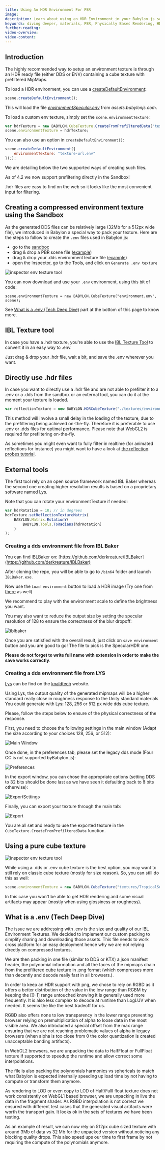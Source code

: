 ```yaml
---
title: Using An HDR Environment For PBR
image: 
description: Learn about using an HDR Environment in your Babylon.js scene.
keywords: diving deeper, materials, PBR, Physically Based Rendering, HDR, Environment
further-reading:
video-overview:
video-content:
---
```


## Introduction

The highly recommended way to setup an environment texture is through an HDR ready file (either DDS or ENV) containing a cube texture with prefiltered MipMaps.

To load a HDR environment, you can use a [createDefaultEnvironment](https://doc.babylonjs.com/typedoc/classes/babylon.scene#createdefaultenvironment):

```javascript
scene.createDefaultEnvironment();
```

This will load the file [*environmentSpecular.env*](https://assets.babylonjs.com/environments/environmentSpecular.env) from *assets.babylonjs.com*.

To load a custom env texture, simply set the `scene.environmentTexture`:

```javascript
var hdrTexture = new BABYLON.CubeTexture.CreateFromPrefilteredData("textures/environment.env", scene);
scene.environmentTexture = hdrTexture;
```

You can also use an option in `createDefaultEnvironment()`:

```javascript
scene.createDefaultEnvironment({
    environmentTexture: "texture-url.env"
}););
```

We are detailing below the two supported ways of creating such files.

As of 4.2 we now support prefiltering directly in the Sandbox!

.hdr files are easy to find on the web so it looks like the most convenient input for filtering.

## Creating a compressed environment texture using the Sandbox

As the generated DDS files can be relatively large (32Mb for a 512px wide file), we introduced in Babylon a special way to pack your texture. Here are the steps to follow to create the `.env` files used in Babylon.js:

- go to the [sandbox](https://sandbox.babylonjs.com/)
- drag &amp; drop a PBR scene file ([example](https://models.babylonjs.com/PBR_Spheres.glb))
- drag &amp; drop your .dds environmentTexture file ([example](https://playground.babylonjs.com/textures/environment.dds))
- open the Inspector, go to the Tools, and click on `Generate .env texture`

![inspector env texture tool](/img/how_to/Environment/inspector-generate-env-texture.png)

You can now download and use your `.env` environment, using this bit of code:

```
scene.environmentTexture = new BABYLON.CubeTexture("environment.env", scene);
```

See [What is a .env (Tech Deep Dive)](#what-is-a-env-tech-deep-dive) part at the bottom of this page to know more.

## IBL Texture tool

In case you have a .hdr texture, you're able to use the [IBL Texture Tool](https://www.babylonjs.com/tools/ibl/) to convert it in an easy way to .env.

Just drag &amp; drop your .hdr file, wait a bit, and save the .env wherever you want.


## Directly use .hdr files

In case you want to directly use a .hdr file and are not able to prefilter it to a .env or a .dds from the sandbox or an external tool, you can do it at the moment your texture is loaded.

```javascript
var reflectionTexture = new BABYLON.HDRCubeTexture("./textures/environment.hdr", scene, 128, false, true, false, true);
```

This method will involve a small delay in the loading of the texture, due to the prefiltering being achieved on-the-fly. Therefore it is preferable to use .env or .dds files for optimal performance.
Please note that WebGL2 is required for prefiltering on-the-fly.

As sometimes you might even want to fully filter in realtime (for animated reflections for instance) you might want to have a look at [the reflection probes tutorial](/divingDeeper/environment/reflectionProbes).

## External tools

The first tool rely on an open source framework named IBL Baker whereas the second one creating higher resolution results is based on a proprietary software named Lys.

Note that you can rotate your environmentTexture if needed:

```javascript
var hdrRotation = 10; // in degrees
hdrTexture.setReflectionTextureMatrix(
    BABYLON.Matrix.RotationY(
        BABYLON.Tools.ToRadians(hdrRotation)
    )
);
```

### Creating a dds environment file from IBL Baker
You can find IBLBaker on: [https://github.com/derkreature/IBLBaker](https://github.com/derkreature/IBLBaker)

After cloning the repo, you will be able to go to `/bin64` folder and launch `IBLBaker.exe`.

Now use the `Load environment` button to load a HDR image (Try one from [there](https://github.com/sbtron/BabylonJS-glTFLoader/tree/master/src/images) as well)

We recommend to play with the environment scale to define the brightness you want.

You may also want to reduce the output size by setting the specular resolution of 128 to ensure the correctness of the blur dropoff:

![iblbaker](/img/how_to/Environment/IBLbaker_DefaultSettings.png)

Once you are satisfied with the overall result, just click on `save environment` button and you are good to go! The file to pick is the SpecularHDR one.

**Please do not forget to write full name with extension in order to make the save works correctly**.

### Creating a dds environment file from LYS
[Lys](https://www.knaldtech.com/lys/) can be find on the [knaldtech](https://www.knaldtech.com/lys/) website.

Using Lys, the output quality of the generated mipmaps will be a higher standard really close in roughness response to the Unity standard materials. You could generate with Lys: 128, 256 or 512 px wide dds cube texture.

Please, follow the steps below to ensure of the physical correctness of the response.

First, you need to choose the following settings in the main window (Adapt the size according to your choices 128, 256, or 512):

![Main Window](/img/how_to/Environment/Lys_DefaultSettings_Main.png)

Once done, in the preferences tab, please set the legacy dds mode (Four CC is not supported byBabylon.js):

![Preferences](/img/how_to/Environment/Lys_DefaultSettings_Prefs.png)

In the export window, you can chose the appropriate options (setting DDS to 32 bits should be done last as we have seen it defaulting back to 8 bits otherwise):

![ExportSettings](/img/how_to/Environment/Lys_DefaultSettings_Export.png)

Finally, you can export your texture through the main tab:

![Export](/img/how_to/Environment/Lys_DefaultSettings_MainExportButton.png)

You are all set and ready to use the exported texture in the ```CubeTexture.CreateFromPrefilteredData``` function.


## Using a pure cube texture

![inspector env texture tool](/img/how_to/environment/inspector-generate-env-texture.png)

While using a .dds or .env cube texture is the best option, you may want to still rely on classic cube texture (mostly for size reason).
So, you can still do this as well:

```javascript
scene.environmentTexture = new BABYLON.CubeTexture("textures/TropicalSunnyDay", scene);
```
In this case you won't be able to get HDR rendering and some visual artifacts may appear (mostly when using glossiness or roughness).

## What is a .env (Tech Deep Dive)

The issue we are addressing with .env is the size and quality of our IBL Environment Textures. We decided to implement our custom packing to simplify sharing and downloading those assets. This file needs to work cross platform for an easy deployment hence why we are not relying directly on compressed textures.

We are then packing in one file (similar to DDS or KTX) a json manifest header, the polynomial information and all the faces of the mipmaps chain from the prefiltered cube texture in .png format (which compresses more than decently and decode really fast in all browsers.).

In order to keep an HDR support with png, we chose to rely on RGBD as it offers a better distribution of the value in the low range than RGBM by keeping the [0-1] range untouched knowing it is generally used more frequently. It is also less complex to decode at runtime than LogLUV when needed. It seems the like the best tradeoff for us.

RGBD also offers none to low transparency in the lower range preventing browser relying on premultiplication of alpha to loose data in the most visible area. We also introduced a special offset from the max range ensuring that we are not reaching problematic values of alpha in legacy browsers (when alpha is too close from 0 the color quantization is created unacceptable banding artifacts).

In WebGL2 browsers, we are unpacking the data to HalfFloat or FullFloat texture if supported to speedup the runtime and allow correct some interpolations.

The file is also packing the polynomials harmonics vs sphericals to match what Babylon is expected internally speeding up load time by not having to compute or transform them anymore.

As rendering to LOD or even copy to LOD of Half/Fulll float texture does not work consistently on WebGL1 based browser, we are unpacking in live the data in the fragment shader. As RGBD interpolation is not correct we ensured with different test cases that the generated visual artifacts were worth the transport gain. It looks ok in the sets of textures we have been testing.

As an example of result, we can now rely on 512px cube sized texture with around 3Mb of data vs 32 Mb for the unpacked version without noticing any blocking quality drops. This also speed ups our time to first frame by not requiring the compute of the polynomials anymore.
